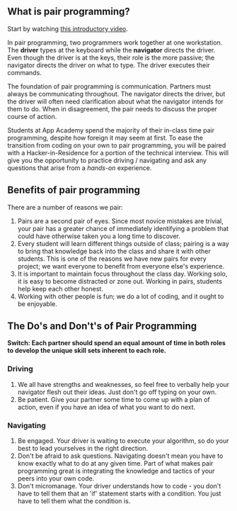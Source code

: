## What is pair programming?

Start by watching [this introductory video][pairing-video].

In pair programming, two programmers work together at one workstation.
The **driver** types at the keyboard while the **navigator** directs
the driver. Even though the driver is at the keys, their role is the
more passive; the navigator directs the driver on what to type. The
driver executes their commands.

The foundation of pair programming is communication. Partners must
always be communicating throughout. The navigator directs the driver,
but the driver will often need clarification about what the navigator
intends for them to do. When in disagreement, the pair needs to
discuss the proper course of action.

Students at App Academy spend the majority of their in-class time pair
programming, despite how foreign it may seem at first. To ease the
transition from coding on your own to pair programming, you will be
paired with a Hacker-in-Residence for a portion of the technical
interview. This will give you the opportunity to practice driving /
navigating and ask any questions that arise from a *hands-on*
experience.

## Benefits of pair programming

There are a number of reasons we pair:

1. Pairs are a second pair of eyes. Since most novice mistakes are
   trivial, your pair has a greater chance of immediately identifying
   a problem that could have otherwise taken you a long time to
   discover.
2. Every student will learn different things outside of class; pairing
   is a way to bring that knowledge back into the class and share it
   with other students. This is one of the reasons we have new pairs
   for every project; we want everyone to benefit from everyone else's
   experience.
3. It is important to maintain focus throughout the class day. Working
   solo, it is easy to become distracted or zone out. Working in
   pairs, students help keep each other honest.
4. Working with other people is fun; we do a lot of coding, and it
   ought to be enjoyable.

## The Do's and Don't's of Pair Programming

**Switch: Each partner should spend an equal amount of time in both roles to develop the unique skill sets inherent to each role.**

### Driving

1. We all have strengths and weaknesses, so feel free to verbally help your navigator flesh out their ideas. Just don't go off typing on your own.
1. Be patient. Give your partner some time to come up with a plan of action, even if you have an idea of what you want to do next.

### Navigating

1. Be engaged. Your driver is waiting to execute your algorithm, so do your best to lead yourselves in the right direction.
1. Don't be afraid to ask questions. Navigating doesn't mean you have to know exactly what to do at any given time. Part of what makes pair programming great is integrating the knowledge and tactics of your peers into your own code.
1. Don't micromanage. Your driver understands how to code - you don't have to tell them that an 'if' statement starts with a condition. You just have to tell them what the condition is.

[pairing-video]: https://www.youtube.com/watch?v=ET3Q6zNK3Io

